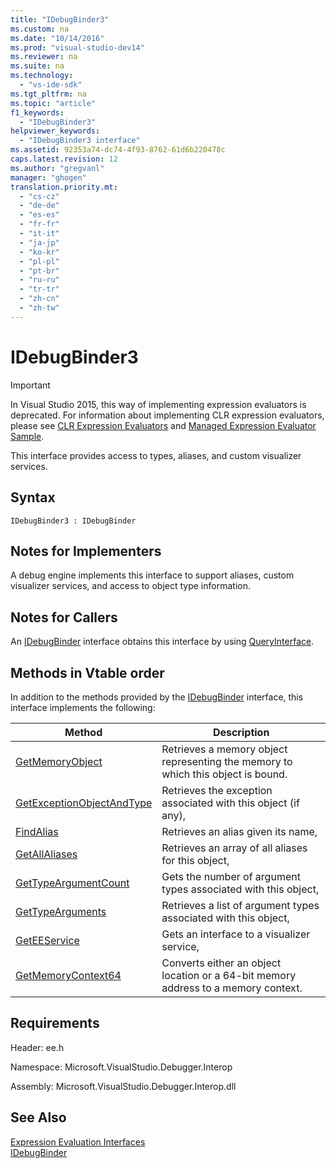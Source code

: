 ```yaml
---
title: "IDebugBinder3"
ms.custom: na
ms.date: "10/14/2016"
ms.prod: "visual-studio-dev14"
ms.reviewer: na
ms.suite: na
ms.technology: 
  - "vs-ide-sdk"
ms.tgt_pltfrm: na
ms.topic: "article"
f1_keywords: 
  - "IDebugBinder3"
helpviewer_keywords: 
  - "IDebugBinder3 interface"
ms.assetid: 92353a74-dc74-4f93-8762-61d6b220478c
caps.latest.revision: 12
ms.author: "gregvanl"
manager: "ghogen"
translation.priority.mt: 
  - "cs-cz"
  - "de-de"
  - "es-es"
  - "fr-fr"
  - "it-it"
  - "ja-jp"
  - "ko-kr"
  - "pl-pl"
  - "pt-br"
  - "ru-ru"
  - "tr-tr"
  - "zh-cn"
  - "zh-tw"
---
```

# IDebugBinder3
> [!IMPORTANT]
>  In Visual Studio 2015, this way of implementing expression evaluators is deprecated. For information about implementing CLR expression evaluators, please see [CLR Expression Evaluators](https://github.com/Microsoft/ConcordExtensibilitySamples/wiki/CLR-Expression-Evaluators) and [Managed Expression Evaluator Sample](https://github.com/Microsoft/ConcordExtensibilitySamples/wiki/Managed-Expression-Evaluator-Sample).  
  
 This interface provides access to types, aliases, and custom visualizer services.  
  
## Syntax  
  
```  
IDebugBinder3 : IDebugBinder  
```  
  
## Notes for Implementers  
 A debug engine implements this interface to support aliases, custom visualizer services, and access to object type information.  
  
## Notes for Callers  
 An [IDebugBinder](../extensibility/idebugbinder.md) interface obtains this interface by using [QueryInterface](../Topic/QueryInterface.md).  
  
## Methods in Vtable order  
 In addition to the methods provided by the [IDebugBinder](../extensibility/idebugbinder.md) interface, this interface implements the following:  
  
|Method|Description|  
|------------|-----------------|  
|[GetMemoryObject](../extensibility/idebugbinder3--getmemoryobject.md)|Retrieves a memory object representing the memory to which this object is bound.|  
|[GetExceptionObjectAndType](../extensibility/idebugbinder3--getexceptionobjectandtype.md)|Retrieves the exception associated with this object (if any),|  
|[FindAlias](../extensibility/idebugbinder3--findalias.md)|Retrieves an alias given its name,|  
|[GetAllAliases](../extensibility/idebugbinder3--getallaliases.md)|Retrieves an array of all aliases for this object,|  
|[GetTypeArgumentCount](../extensibility/idebugbinder3--gettypeargumentcount.md)|Gets the number of argument types associated with this object,|  
|[GetTypeArguments](../extensibility/idebugbinder3--gettypearguments.md)|Retrieves a list of argument types associated with this object,|  
|[GetEEService](../extensibility/idebugbinder3--geteeservice.md)|Gets an interface to a visualizer service,|  
|[GetMemoryContext64](../extensibility/idebugbinder3--getmemorycontext64.md)|Converts either an object location or a 64-bit memory address to a memory context.|  
  
## Requirements  
 Header: ee.h  
  
 Namespace: Microsoft.VisualStudio.Debugger.Interop  
  
 Assembly: Microsoft.VisualStudio.Debugger.Interop.dll  
  
## See Also  
 [Expression Evaluation Interfaces](../extensibility/expression-evaluation-interfaces.md)   
 [IDebugBinder](../extensibility/idebugbinder.md)